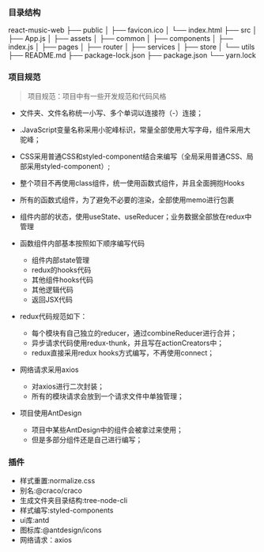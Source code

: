 ### 目录结构
react-music-web
├── public
│   ├── favicon.ico
│   └── index.html
├── src
│   ├── App.js
│   ├── assets
│   ├── common
│   ├── components
│   ├── index.js
│   ├── pages
│   ├── router
│   ├── services
│   ├── store
│   └── utils
├── README.md
├── package-lock.json
├── package.json
└── yarn.lock


### 项目规范

> 项目规范：项目中有一些开发规范和代码风格
>

- 文件夹、文件名称统一小写、多个单词以连接符（-）连接；
- .JavaScript变量名称采用小驼峰标识，常量全部使用大写字母，组件采用大驼峰；
- CSS采用普通CSS和styled-component结合来编写（全局采用普通CSS、局部采用styled-component）;
- 整个项目不再使用class组件，统一使用函数式组件，并且全面拥抱Hooks
- 所有的函数式组件，为了避免不必要的渲染，全部使用memo进行包裹
- 组件内部的状态，使用useState、useReducer；业务数据全部放在redux中管理
- 函数组件内部基本按照如下顺序编写代码
  - 组件内部state管理
  - redux的hooks代码
  - 其他组件hooks代码
  - 其他逻辑代码
  - 返回JSX代码
- redux代码规范如下：
  - 每个模块有自己独立的reducer，通过combineReducer进行合并；
  - 异步请求代码使用redux-thunk，并且写在actionCreators中；
  -  redux直接采用redux hooks方式编写，不再使用connect；

- 网络请求采用axios
  - 对axios进行二次封装；
  - 所有的模块请求会放到一个请求文件中单独管理；

- 项目使用AntDesign
  - 项目中某些AntDesign中的组件会被拿过来使用；
  - 但是多部分组件还是自己进行编写；


### 插件
- 样式重置:normalize.css
- 别名:@craco/craco
- 生成文件夹目录结构:tree-node-cli
- 样式编写:styled-components
- ui库:antd
- 图标库:@antdesign/icons
- 网络请求：axios
